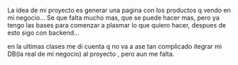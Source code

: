 La idea de mi proyecto es generar una pagina con los productos q vendo en mi negocio...
Se que falta mucho mas, que se puede hacer mas, pero ya tengo las bases para comenzar a plasmar lo que quiero hacer, despues de esto sigo con backend...

en la ultimas clases me di cuenta q no va a ase tan complicado itegrar mi DB(la real de mi negocio) al proyecto , pero aun me falta.

